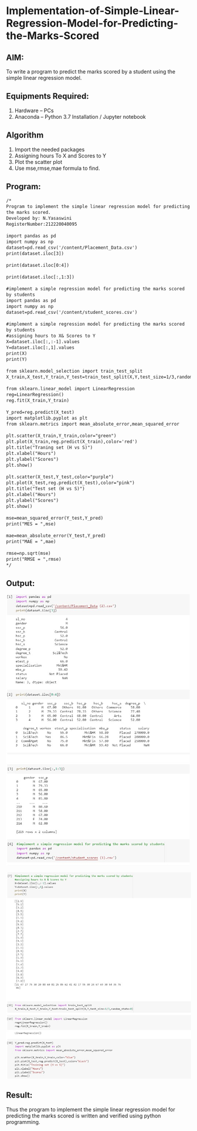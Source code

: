 # Implementation-of-Simple-Linear-Regression-Model-for-Predicting-the-Marks-Scored

## AIM:
To write a program to predict the marks scored by a student using the simple linear regression model.

## Equipments Required:
1. Hardware – PCs
2. Anaconda – Python 3.7 Installation / Jupyter notebook

## Algorithm
1. Import the needed packages
2. Assigning hours To X and Scores to Y
3. Plot the scatter plot
4. Use mse,rmse,mae formula to find.

## Program:
```
/*
Program to implement the simple linear regression model for predicting the marks scored.
Developed by: N.Yasaswini
RegisterNumber:212220040095

import pandas as pd
import numpy as np
dataset=pd.read_csv('/content/Placement_Data.csv')
print(dataset.iloc[3])

print(dataset.iloc[0:4])

print(dataset.iloc[:,1:3])

#implement a simple regression model for predicting the marks scored by students
import pandas as pd
import numpy as np
dataset=pd.read_csv('/content/student_scores.csv')

#implement a simple regression model for predicting the marks scored by students
#assigning hours to X& Scores to Y
X=dataset.iloc[:,:-1].values
Y=dataset.iloc[:,1].values
print(X)
print(Y)

from sklearn.model_selection import train_test_split
X_train,X_test,Y_train,Y_test=train_test_split(X,Y,test_size=1/3,random_state=0)

from sklearn.linear_model import LinearRegression
reg=LinearRegression()
reg.fit(X_train,Y_train)

Y_pred=reg.predict(X_test)
import matplotlib.pyplot as plt
from sklearn.metrics import mean_absolute_error,mean_squared_error

plt.scatter(X_train,Y_train,color="green")
plt.plot(X_train,reg.predict(X_train),color='red')
plt.title("Traning set (H vs S)")
plt.xlabel("Hours")
plt.ylabel("Scores")
plt.show()

plt.scatter(X_test,Y_test,color="purple")
plt.plot(X_test,reg.predict(X_test),color="pink")
plt.title("Test set (H vs S)")
plt.xlabel("Hours")
plt.ylabel("Scores")
plt.show()

mse=mean_squared_error(Y_test,Y_pred)
print("MES = ",mse)

mae=mean_absolute_error(Y_test,Y_pred)
print("MAE = ",mae)

rmse=np.sqrt(mse)
print("RMSE = ",rmse)
*/

```

## Output:

![image](https://github.com/NYasaswini/Implementation-of-Simple-Linear-Regression-Model-for-Predicting-the-Marks-Scored/blob/cb2d7642f67add70c01deb8c8b84b36619b57e8b/WhatsApp%20Image%202022-10-13%20at%205.35.26%20PM.jpeg)

![image](https://github.com/NYasaswini/Implementation-of-Simple-Linear-Regression-Model-for-Predicting-the-Marks-Scored/blob/5a679ab4aef4ccdee0c1b3f85387f2ed2dc01200/WhatsApp%20Image%202022-10-13%20at%205.39.02%20PM.jpeg)





## Result:
Thus the program to implement the simple linear regression model for predicting the marks scored is written and verified using python programming.
